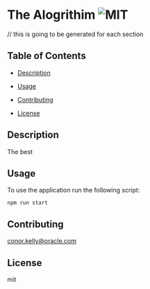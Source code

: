 # The Alogrithim ![MIT](https://img.shields.io/static/v1?label=MIT&message=License&color=green)

  // this is going to be generated for each section
  ## Table of Contents
  
  - [Description](#description)
  
  - [Usage](#usage)
  
  - [Contributing](#contributing)
  - [License](#license)

  ## Description
  
  The best 

  

  

  ## Usage
  
  To use the application run the following script:
  
  ```
  npm run start
  ```

  ## Contributing
  
  conor.kelly@oracle.com

  ## License
  
  mit
  